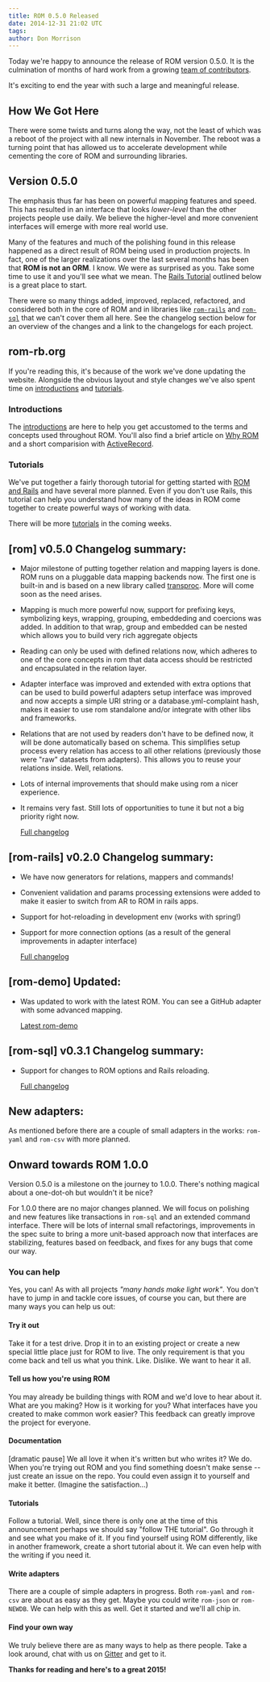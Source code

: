 ```yaml
---
title: ROM 0.5.0 Released
date: 2014-12-31 21:02 UTC
tags:
author: Don Morrison
---
```


Today we're happy to announce the release of ROM version 0.5.0. It is the
culmination of months of hard work from a growing
[team of contributors](https://github.com/rom-rb/rom/network/members).

It's exciting to end the year with such a large and meaningful release.

## How We Got Here

There were some twists and turns along the way, not the least of which was
a reboot of the project with all new internals in November. The reboot was a
turning point that has allowed us to accelerate development while cementing
the core of ROM and surrounding libraries.

## Version 0.5.0

The emphasis thus far has been on powerful mapping features and speed. This
has resulted in an interface that looks _lower-level_ than the other projects
people use daily. We believe the higher-level and more convenient interfaces
will emerge with more real world use.

Many of the features and much of the polishing found in this release happened
as a direct result of ROM being used in production projects. In fact, one of
the larger realizations over the last several months has been that **ROM is
not an ORM**. I know. We were as surprised as you. Take some time to use it
and you'll see what we mean. The [Rails Tutorial](/tutorials/rails) outlined
below is a great place to start.

There were so many things added, improved, replaced, refactored, and considered
both in the core of ROM and in libraries like
[`rom-rails`](https://github.com/rom-rb/rom-rails) and
[`rom-sql`](https://github.com/rom-rb/rom-sql) that we can't cover them all
here. See the changelog section below for an overview of the changes and a
link to the changelogs for each project.

## rom-rb.org

If you're reading this, it's because of the work we've done updating the
website. Alongside the obvious layout and style changes we've also spent
time on [introductions](/introdctions) and [tutorials](/tutorials).

### Introductions

The [introductions](/introductions) are here to help you get accustomed to the
terms and concepts used throughout ROM. You'll also find a brief article on
[Why ROM](/introduction/why) and a short comparision with
[ActiveRecord](/introduction/activerecord).

### Tutorials

We've put together a fairly thorough tutorial for getting started with
[ROM and Rails](/tutorials/rails) and have several more planned. Even if you
don't use Rails, this tutorial can help you understand how many of the ideas
in ROM come together to create powerful ways of working with data.

There will be more [tutorials](/introduction/tutorials) in the coming weeks.

## [rom] v0.5.0 Changelog summary:

* Major milestone of putting together relation and mapping layers is done.
  ROM runs on a pluggable data mapping backends now. The first one is built-in
  and is based on a new library called [transproc](https://github.com/solnic/transproc).
  More will come soon as the need arises.

* Mapping is much more powerful now, support for prefixing keys, symbolizing
  keys, wrapping, grouping, embeddeding and coercions was added. In addition to
  that wrap, group and embedded can be nested which allows you to build very rich
  aggregate objects

* Reading can only be used with defined relations now, which adheres to one of
  the core concepts in rom that data access should be restricted and encapsulated
  in the relation layer.

* Adapter interface was improved and extended with extra options that can be used
  to build powerful adapters setup interface was improved and now accepts a
  simple URI string or a database.yml-complaint hash, makes it easier to use
  rom standalone and/or integrate with other libs and frameworks.

* Relations that are not used by readers don't have to be defined now, it will be
  done automatically based on schema. This simplifies setup process every relation
  has access to all other relations (previously those were "raw" datasets from
  adapters). This allows you to reuse your relations inside. Well, relations.

* Lots of internal improvements that should make using rom a nicer experience.

* It remains very fast. Still lots of opportunities to tune it but not a big
  priority right now.

  [Full changelog](https://github.com/rom-rb/rom/blob/v0.5.0/CHANGELOG.md)

## [rom-rails] v0.2.0 Changelog summary:

* We have now generators for relations, mappers and commands!

* Convenient validation and params processing extensions were added to make it
  easier to switch from AR to ROM in rails apps.

* Support for hot-reloading in development env (works with spring!)

* Support for more connection options (as a result of the general improvements
  in adapter interface)

  [Full changelog](https://github.com/rom-rb/rom-rails/blob/v0.2.0/CHANGELOG.md)

## [rom-demo] Updated:

* Was updated to work with the latest ROM. You can see a GitHub adapter with
  some advanced mapping.

  [Latest rom-demo](https://github.com/solnic/rom-demo)

## [rom-sql] v0.3.1 Changelog summary:

* Support for changes to ROM options and Rails reloading.

  [Full changelog](https://github.com/rom-rb/rom-sql/blob/v0.3.1/CHANGELOG.md)

## New adapters:

As mentioned before there are a couple of small adapters in the works:
`rom-yaml` and `rom-csv` with more planned.

## Onward towards ROM 1.0.0

Version 0.5.0 is a milestone on the journey to 1.0.0. There's nothing magical
about a one-dot-oh but wouldn't it be nice?

For 1.0.0 there are no major changes planned. We will focus on polishing and new
features like transactions in `rom-sql` and an extended command interface. There
will be lots of internal small refactorings, improvements in the spec suite to
bring a more unit-based approach now that interfaces are stabilizing, features
based on feedback, and fixes for any bugs that come our way.

### You can help

Yes, you can! As with all projects _"many hands make light work"_. You don't
have to jump in and tackle core issues, of course you can, but there are many
ways you can help us out:

#### Try it out

Take it for a test drive. Drop it in to an existing project or create a new
special little place just for ROM to live. The only requirement is that you come
back and tell us what you think. Like. Dislike. We want to hear it all.

#### Tell us how you're using ROM

You may already be building things with ROM and we'd love to hear about it. What
are you making? How is it working for you?  What interfaces have you created to
make common work easier? This feedback can greatly improve the project for
everyone.

#### Documentation

[dramatic pause] We all love it when it's written but who writes it? We do. When
you're trying out ROM and you find something doesn't make sense -- just create an
issue on the repo. You could even assign it to yourself and make it better.
(Imagine the satisfaction...)

#### Tutorials

Follow a tutorial. Well, since there is only one at the time of this announcement
perhaps we should say "follow THE tutorial". Go through it and see what you make
of it. If you find yourself using ROM differently, like in another framework,
create a short tutorial about it. We can even help with the writing if you need
it.

#### Write adapters

There are a couple of simple adapters in progress. Both `rom-yaml` and `rom-csv`
are about as easy as they get. Maybe you could write `rom-json` or `rom-NEWDB`.
We can help with this as well. Get it started and we'll all chip in.

#### Find your own way

We truly believe there are as many ways to help as there people. Take a look
around, chat with us on [Gitter](https://gitter.im/rom-rb/chat) and get to it.


**Thanks for reading and here's to a great 2015!**

